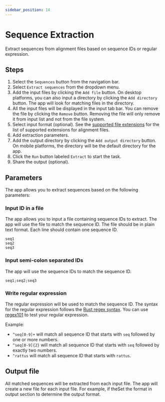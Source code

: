 ```yaml
---
sidebar_position: 14
---
```


# Sequence Extraction

Extract sequences from alignment files based on sequence IDs or regular expression.

## Steps

1. Select the `Sequences` button from the navigation bar.
2. Select `Extract sequences` from the dropdown menu.
3. Add the input files by clicking the `Add file` button. On desktop platforms, you can also input a directory by clicking the `Add directory` button. The app will look for matching files in the directory.
4. All the input files will be displayed in the input tab bar. You can remove the file by clicking the `Remove` button. Removing the file will only remove it from input list and not from the file system.
5. Select input format (optional). See the [supported file extensions](/docs/features#supported-file-extensions) for the list of supported extensions for alignment files.
6. Add extraction parameters.
7. Add the output directory by clicking the `Add output directory` button. On mobile platforms, the directory will be the default directory for the app.
8. Click the `Run` button labeled `Extract` to start the task.
9. Share the output (optional).

## Parameters

The app allows you to extract sequences based on the following parameters:

### Input ID in a file

The app allows you to input a file containing sequence IDs to extract. The app will use the file to match the sequence ID. The file should be in plain text format. Each line should contain one sequence ID.

```plaintext
seq1
seq2
seq3
```

### Input semi-colon separated IDs

The app will use the sequence IDs to match the sequence ID.

```plaintext
seq1;seq2;seq3
```

### Write regular expression

The regular expression will be used to match the sequence ID. The syntax for the regular expression follows the [Rust regex syntax](https://docs.rs/regex/1.6.1/regex/#syntax). You can use [regex101](https://regex101.com/) to test your regular expression.

Example:

- `^seq[0-9]+` will match all sequence ID that starts with `seq` followed by one or more numbers.
- `^seq[0-9]{2}` will match all sequence ID that starts with `seq` followed by exactly two numbers.
- `^rattus` will match all sequence ID that starts with `rattus`.

## Output file

All matched sequences will be extracted from each input file. The app will create a new file for each input file. For example, if theSet the format in output section to determine the output format.
